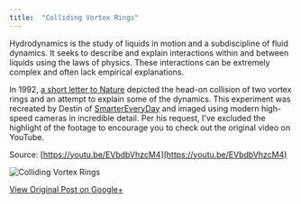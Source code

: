 ```yaml
---
title:  "Colliding Vortex Rings"
---
```


Hydrodynamics is the study of liquids in motion and a subdiscipline of fluid dynamics. It seeks to describe and explain interactions within and between liquids using the laws of physics. These interactions can be extremely complex and often lack empirical explanations.

In 1992, [a short letter to Nature](https://doi.org/10.1038/357225a0) depicted the head-on collision of two vortex rings and an attempt to explain some of the dynamics. This experiment was recreated by Destin of [SmarterEveryDay](https://www.youtube.com/user/destinws2) and imaged using modern high-speed cameras in incredible detail. Per his request, I've excluded the highlight of the footage to encourage you to check out the original video on YouTube.

Source: [https://youtu.be/EVbdbVhzcM4](https://youtu.be/EVbdbVhzcM4)

![Colliding Vortex Rings](/_img/2018-06-23-Vortex.gif)

[View Original Post on Google+](https://plus.google.com/+ColinSullender/posts/5JvZUbugAZs)
